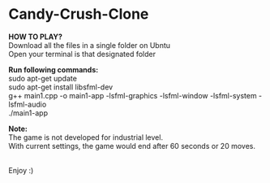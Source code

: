 # Candy-Crush-Clone

**HOW TO PLAY?**  <br>
Download all the files in a single folder on Ubntu  <br>
Open your terminal is that designated folder  <br>

**Run following commands:**  <br>
sudo apt-get update  <br>
sudo apt-get install libsfml-dev  <br>
g++ main1.cpp -o main1-app -lsfml-graphics -lsfml-window -lsfml-system -lsfml-audio  <br>
./main1-app  <br>

**Note:**  <br>
The game is not developed for industrial level.  <br>
With current settings, the game would end after 60 seconds or 20 moves.  <br>  <br>

Enjoy :)
